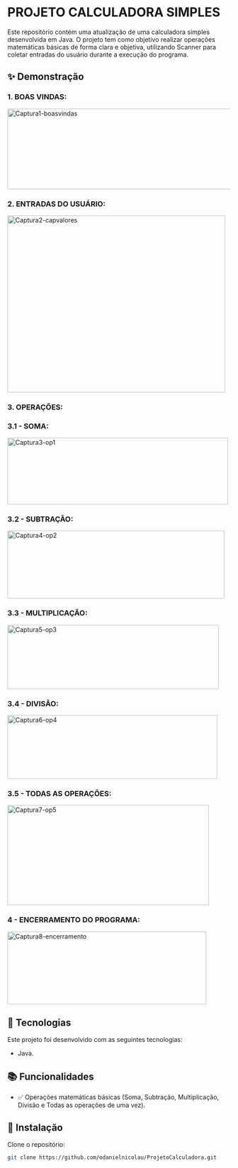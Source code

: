
# PROJETO CALCULADORA SIMPLES

 Este repositório contém uma atualização de uma calculadora simples desenvolvida em Java. O projeto tem como objetivo realizar operações matemáticas básicas de forma clara e objetiva, utilizando Scanner para coletar entradas do usuário durante a execução do programa.

## ✨ Demonstração
### 1. BOAS VINDAS:
<img width="685" height="182" alt="Captura1-boasvindas" src="https://github.com/user-attachments/assets/83e03e84-6d1e-4540-ac51-85502fff3979" />

### 2. ENTRADAS DO USUÁRIO:
<img width="492" height="400" alt="Captura2-capvalores" src="https://github.com/user-attachments/assets/7b730361-3bec-42b1-916b-191ec20da5a4" />

### 3.  OPERAÇÕES:
### 3.1 - SOMA:
<img width="498" height="151" alt="Captura3-op1" src="https://github.com/user-attachments/assets/1dcc958a-4932-47df-a4b0-7290ae767ce4" />


### 3.2 - SUBTRAÇÃO:
<img width="490" height="153" alt="Captura4-op2" src="https://github.com/user-attachments/assets/21c09880-1073-4fd4-9da8-7de3e487bdb0" />


### 3.3 - MULTIPLICAÇÃO:
<img width="477" height="145" alt="Captura5-op3" src="https://github.com/user-attachments/assets/86791fe1-ecdb-43dd-94df-9a4496de62f1" />


### 3.4 - DIVISÃO:
<img width="474" height="144" alt="Captura6-op4" src="https://github.com/user-attachments/assets/d66fdcf7-649d-45d8-b4ae-8f8508a3ee9e" />



### 3.5 - TODAS AS OPERAÇÕES:
<img width="455" height="226" alt="Captura7-op5" src="https://github.com/user-attachments/assets/30329aeb-ca30-4cbc-86c8-24417b8d73c3" />


### 4 - ENCERRAMENTO DO PROGRAMA:
<img width="449" height="164" alt="Captura8-encerramento" src="https://github.com/user-attachments/assets/2fe3c0f5-6e7b-4b8a-8b10-b579679da5c9" />





## 🚀 Tecnologias

Este projeto foi desenvolvido com as seguintes tecnologias:

- Java.


## 📚 Funcionalidades

- ✅ Operações matemáticas básicas (Soma, Subtração, Multiplicação, Divisão e Todas as operações de uma vez).
   


## 🔧 Instalação

Clone o repositório:

```bash
git clone https://github.com/odanielnicolau/ProjetoCalculadora.git
